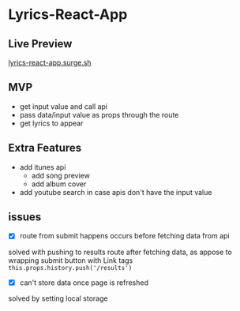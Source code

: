 # Lyrics-React-App
## Live Preview
[lyrics-react-app.surge.sh](http://lyrics-react-app.surge.sh)
## MVP
* get input value and call api
* pass data/input value as props through the route
* get lyrics to appear

## Extra Features
* add itunes api
  * add song preview
  * add album cover
* add youtube search in case apis don't have the input value

## issues
- [x] route from submit happens occurs before fetching data from api

solved with pushing to results route after fetching data, as appose to wrapping submit button with Link tags 
```this.props.history.push('/results')```

- [x] can't store data once page is refreshed

solved by setting local storage
